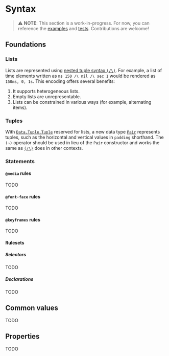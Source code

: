 Syntax
======

> ⚠️ **NOTE**: This section is a work-in-progress. For now, you can reference the [examples](../examples) and [tests](../docs). Contributions are welcome!

Foundations
-----------

### Lists

Lists are represented using [nested tuple syntax `(/\)`](https://pursuit.purescript.org/packages/purescript-tuples/docs/Data.Tuple.Nested#v:(/\\)). For example, a list of time elements written as `ms 150 /\ nil /\ sec 1` would be rendered as `150ms, 0, 1s`. This encoding offers several benefits:
1. It supports heterogeneous lists.
2. Empty lists are unrepresentable.
3. Lists can be constrained in various ways (for example, alternating items).

### Tuples

With [`Data.Tuple.Tuple`](https://pursuit.purescript.org/packages/purescript-tuples/docs/Data.Tuple#t:Tuple) reserved for lists, a new data type [`Pair`](../search?q=data+Pair) represents tuples, such as the horizontal and vertical values in `padding` shorthand. The `(~)` operator should be used in lieu of the `Pair` constructor and works the same as [`(/\)`](https://pursuit.purescript.org/packages/purescript-tuples/docs/Data.Tuple.Nested#v:(/\\)) does in other contexts.

### Statements

#### `@media` rules

TODO

#### `@font-face` rules

TODO

#### `@keyframes` rules

TODO

#### Rulesets

##### Selectors

TODO

##### Declarations

TODO

Common values
-------------

TODO

Properties
----------

TODO

